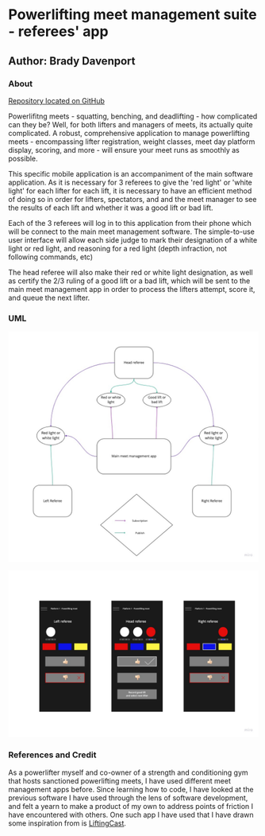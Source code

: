 # Powerlifting meet management suite - referees' app

## Author: Brady Davenport

### About

[Repository located on GitHub](https://github.com/bradydavenport/powerlifting-meet-referee-app)

Powerlifitng meets - squatting, benching, and deadlifting - how complicated can they be? Well, for both lifters and managers of meets, its actually quite complicated.  A robust, comprehensive application to manage powerlifting meets - encompassing lifter registration, weight classes, meet day platform display, scoring, and more - will ensure your meet runs as smoothly as possible.

This specific mobile application is an accompaniment of the main software application.  As it is necessary for 3 referees to give the 'red light' or 'white light' for each lifter for each lift, it is necessary to have an efficient method of doing so in order for lifters, spectators, and and the meet manager to see the results of each lift and whether it was a good lift or bad lift.

Each of the 3 referees will log in to this application from their phone which will be connect to the main meet management software.  The simple-to-use user interface will allow each side judge to mark their designation of a white light or red light, and reasoning for a red light (depth infraction, not following commands, etc)

The head referee will also make their red or white light designation, as well as certify the 2/3 ruling of a good lift or a bad lift, which will be sent to the main meet management app in order to process the lifters attempt, score it, and queue the next lifter.

### UML

![web-socket-diagram](/public//img/web-socket-diagram.jpeg)

![wireframe](/public/img/wireframe.jpeg)

### References and Credit

As a powerlifter myself and co-owner of a strength and conditioning gym that hosts sanctioned powerlifting meets, I have used different meet management apps before.  Since learning how to code, I have looked at the previous software I have used through the lens of software development, and felt a yearn to make a product of my own to address points of friction I have encountered with others.  One such app I have used that I have drawn some inspiration from is [LiftingCast](https://liftingcast.com/).
